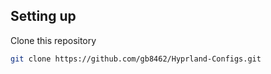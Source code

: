## Setting up

Clone this repository

```bash
git clone https://github.com/gb8462/Hyprland-Configs.git
```